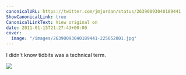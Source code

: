 ```yaml
---
canonicalURL: https://twitter.com/jmjordan/status/26390093040189441
ShowCanonicalLink: true
CanonicalLinkText: View original on
date: 2011-01-15T21:27:43+00:00
cover:
  image: "/images/26390093040189441-225652001.jpg"
---
```

I didn't know tidbits was a technical term.

![](/images/26390093040189441-225652001.jpg)